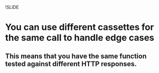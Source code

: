 !SLIDE
# You can use different cassettes for the same call to handle edge cases #
## This means that you have the <b>same</b> function tested against different HTTP responses. ##

